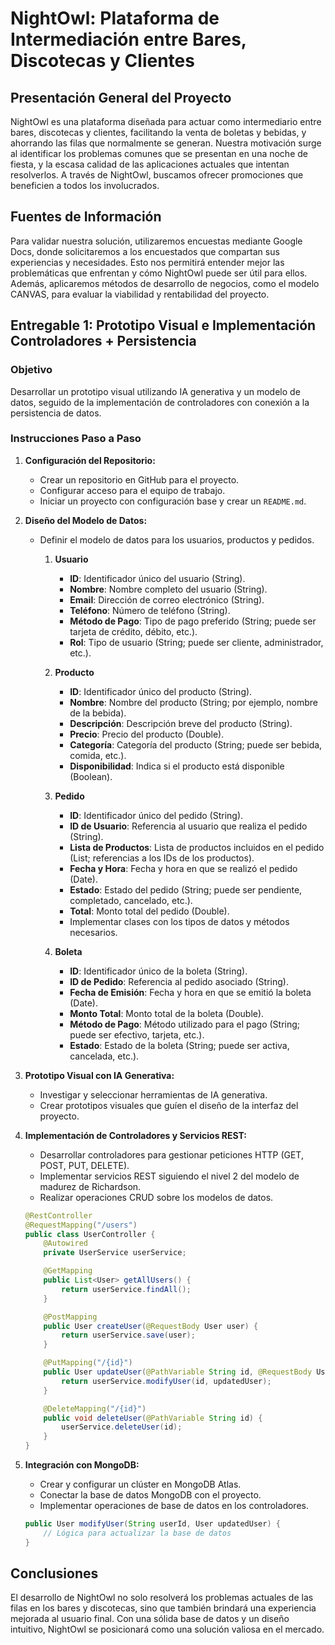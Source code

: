 
# NightOwl: Plataforma de Intermediación entre Bares, Discotecas y Clientes

## Presentación General del Proyecto

NightOwl es una plataforma diseñada para actuar como intermediario entre bares, discotecas y clientes, facilitando la venta de boletas y bebidas, y ahorrando las filas que normalmente se generan. Nuestra motivación surge al identificar los problemas comunes que se presentan en una noche de fiesta, y la escasa calidad de las aplicaciones actuales que intentan resolverlos. A través de NightOwl, buscamos ofrecer promociones que beneficien a todos los involucrados.

## Fuentes de Información

Para validar nuestra solución, utilizaremos encuestas mediante Google Docs, donde solicitaremos a los encuestados que compartan sus experiencias y necesidades. Esto nos permitirá entender mejor las problemáticas que enfrentan y cómo NightOwl puede ser útil para ellos. Además, aplicaremos métodos de desarrollo de negocios, como el modelo CANVAS, para evaluar la viabilidad y rentabilidad del proyecto.

## Entregable 1: Prototipo Visual e Implementación Controladores + Persistencia

### Objetivo

Desarrollar un prototipo visual utilizando IA generativa y un modelo de datos, seguido de la implementación de controladores con conexión a la persistencia de datos.

### Instrucciones Paso a Paso

1. **Configuración del Repositorio:**
   - Crear un repositorio en GitHub para el proyecto.
   - Configurar acceso para el equipo de trabajo.
   - Iniciar un proyecto con configuración base y crear un `README.md`.

2. **Diseño del Modelo de Datos:**
   - Definir el modelo de datos para los usuarios, productos y pedidos.
     1. **Usuario**
         - **ID**: Identificador único del usuario (String).
         - **Nombre**: Nombre completo del usuario (String).
         - **Email**: Dirección de correo electrónico (String).
         - **Teléfono**: Número de teléfono (String).
         - **Método de Pago**: Tipo de pago preferido (String; puede ser tarjeta de crédito, débito, etc.).
         - **Rol**: Tipo de usuario (String; puede ser cliente, administrador, etc.).
      
      2. **Producto**
         - **ID**: Identificador único del producto (String).
         - **Nombre**: Nombre del producto (String; por ejemplo, nombre de la bebida).
         - **Descripción**: Descripción breve del producto (String).
         - **Precio**: Precio del producto (Double).
         - **Categoría**: Categoría del producto (String; puede ser bebida, comida, etc.).
         - **Disponibilidad**: Indica si el producto está disponible (Boolean).
      
      3. **Pedido**
         - **ID**: Identificador único del pedido (String).
         - **ID de Usuario**: Referencia al usuario que realiza el pedido (String).
         - **Lista de Productos**: Lista de productos incluidos en el pedido (List<String>; referencias a los IDs de los productos).
         - **Fecha y Hora**: Fecha y hora en que se realizó el pedido (Date).
         - **Estado**: Estado del pedido (String; puede ser pendiente, completado, cancelado, etc.).
         - **Total**: Monto total del pedido (Double).
         - Implementar clases con los tipos de datos y métodos necesarios.
        
      4. **Boleta**
         - **ID**: Identificador único de la boleta (String).
         - **ID de Pedido**: Referencia al pedido asociado (String).
         - **Fecha de Emisión**: Fecha y hora en que se emitió la boleta (Date).
         - **Monto Total**: Monto total de la boleta (Double).
         - **Método de Pago**: Método utilizado para el pago (String; puede ser efectivo, tarjeta, etc.).
         - **Estado**: Estado de la boleta (String; puede ser activa, cancelada, etc.).

3. **Prototipo Visual con IA Generativa:**
    - Investigar y seleccionar herramientas de IA generativa.
    - Crear prototipos visuales que guíen el diseño de la interfaz del proyecto.

4. **Implementación de Controladores y Servicios REST:**
    - Desarrollar controladores para gestionar peticiones HTTP (GET, POST, PUT, DELETE).
    - Implementar servicios REST siguiendo el nivel 2 del modelo de madurez de Richardson.
    - Realizar operaciones CRUD sobre los modelos de datos.

   ```java
   @RestController
   @RequestMapping("/users")
   public class UserController {
       @Autowired
       private UserService userService;

       @GetMapping
       public List<User> getAllUsers() {
           return userService.findAll();
       }

       @PostMapping
       public User createUser(@RequestBody User user) {
           return userService.save(user);
       }

       @PutMapping("/{id}")
       public User updateUser(@PathVariable String id, @RequestBody User updatedUser) {
           return userService.modifyUser(id, updatedUser);
       }

       @DeleteMapping("/{id}")
       public void deleteUser(@PathVariable String id) {
           userService.deleteUser(id);
       }
   }
   ```

5. **Integración con MongoDB:**
    - Crear y configurar un clúster en MongoDB Atlas.
    - Conectar la base de datos MongoDB con el proyecto.
    - Implementar operaciones de base de datos en los controladores.

   ```java
   public User modifyUser(String userId, User updatedUser) {
       // Lógica para actualizar la base de datos
   }
   ```

## Conclusiones

El desarrollo de NightOwl no solo resolverá los problemas actuales de las filas en los bares y discotecas, sino que también brindará una experiencia mejorada al usuario final. Con una sólida base de datos y un diseño intuitivo, NightOwl se posicionará como una solución valiosa en el mercado.
